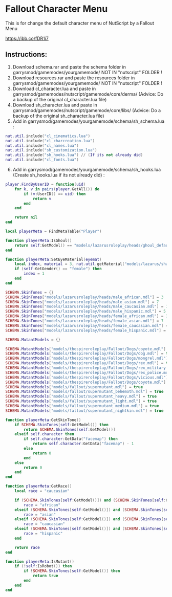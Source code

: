 # Fallout Character Menu

This is for change the default character menu of NutScript by a Fallout Menu

https://ibb.co/fDR1i7

## Instructions:

1) Download schema.rar and paste the schema folder in garrysmod/gamemodes/yourgamemode/	NOT IN "nutscript" FOLDER !
2) Download resources.rar and paste the resources folder in garrysmod/gamemodes/yourgamemode/	NOT IN "nutscript" FOLDER !
3) Download cl_character.lua and paste in garrysmod/gamemodes/nutscript/gamemode/core/derma/ (Advice: Do a backup of the original cl_character.lua file)
4) Download sh_character.lua and paste in garrysmod/gamemodes/nutscript/gamemode/core/libs/ (Advice: Do a backup of the original sh_character.lua file)
5) Add in garrysmod/gamemodes/yourgamemode/schema/sh_schema.lua :

```lua
nut.util.include("cl_cinematics.lua")
nut.util.include("cl_charcreation.lua")
nut.util.include("cl_names.lua")
nut.util.include("sh_customization.lua")
nut.util.include("sh_hooks.lua") // (If its not already did)
nut.util.include("cl_fonts.lua")
```

6) Add in garrysmod/gamemodes/yourgamemode/schema/sh_hooks.lua (Create sh_hooks.lua if its not already did) :

```lua
player.FindByUserID = function(uid)
	for k, v in pairs(player.GetAll()) do
		if (v:UserID() == uid) then
			return v
		end
	end

	return nil
end

local playerMeta = FindMetaTable("Player")

function playerMeta:IsGhoul()
	return self:GetModel() == "models/lazarusroleplay/heads/ghoul_default.mdl"
end

function playerMeta:SetEyeMaterial(eyemat)
	local index, material = 3, nut.util.getMaterial("models/lazarus/shared/"..eyemat)
	if (self:GetGender() == "female") then
		index = 1
	end
end

SCHEMA.SkinTones = {}
SCHEMA.SkinTones["models/lazarusroleplay/heads/male_african.mdl"] = 3
SCHEMA.SkinTones["models/lazarusroleplay/heads/male_asian.mdl"] = 7
SCHEMA.SkinTones["models/lazarusroleplay/heads/male_caucasian.mdl"] = 1
SCHEMA.SkinTones["models/lazarusroleplay/heads/male_hispanic.mdl"] = 5
SCHEMA.SkinTones["models/lazarusroleplay/heads/female_african.mdl"] = 3
SCHEMA.SkinTones["models/lazarusroleplay/heads/female_asian.mdl"] = 7
SCHEMA.SkinTones["models/lazarusroleplay/heads/female_caucasian.mdl"] = 1
SCHEMA.SkinTones["models/lazarusroleplay/heads/female_hispanic.mdl"] = 5

SCHEMA.MutantModels = {}

SCHEMA.MutantModels["models/thespireroleplay/Fallout/Dogs/coyote.mdl"] = true
SCHEMA.MutantModels["models/thespireroleplay/Fallout/Dogs/dog.mdl"] = true
SCHEMA.MutantModels["models/thespireroleplay/Fallout/Dogs/mongrel.mdl"] = true
SCHEMA.MutantModels["models/thespireroleplay/Fallout/Dogs/rex.mdl"] = true
SCHEMA.MutantModels["models/thespireroleplay/Fallout/Dogs/rex_military.mdl"] = true
SCHEMA.MutantModels["models/thespireroleplay/Fallout/Dogs/rex_police.mdl"] = true
SCHEMA.MutantModels["models/thespireroleplay/Fallout/Dogs/vicious.mdl"] = true
SCHEMA.MutantModels["models/thespireroleplay/Fallout/Dogs/coyote.mdl"] = true
SCHEMA.MutantModels["models/fallout/supermutant.mdl"] = true
SCHEMA.MutantModels["models/fallout/supermutant_behemoth.mdl"] = true
SCHEMA.MutantModels["models/fallout/supermutant_heavy.mdl"] = true
SCHEMA.MutantModels["models/fallout/supermutant_light.mdl"] = true
SCHEMA.MutantModels["models/fallout/supermutant_medium.mdl"] = true
SCHEMA.MutantModels["models/fallout/supermutant_nightkin.mdl"] = true

function playerMeta:GetSkinTone()
	if SCHEMA.SkinTones[self:GetModel()] then
		return SCHEMA.SkinTones[self:GetModel()]
	elseif self.character then
		if self.character:GetData("facemap") then
			return self.character:GetData("facemap") - 1
		else
			return 0
		end
	else
		return 0
	end
end

function playerMeta:GetRace()
	local race = "caucasian"

	if (SCHEMA.SkinTones[self:GetModel()]) and (SCHEMA.SkinTones[self:GetModel()] == 3) then
		race = "african"
	elseif (SCHEMA.SkinTones[self:GetModel()]) and (SCHEMA.SkinTones[self:GetModel()] == 7) then
		race = "asian"
	elseif (SCHEMA.SkinTones[self:GetModel()]) and (SCHEMA.SkinTones[self:GetModel()] == 1) then
		race = "caucasian"
	elseif (SCHEMA.SkinTones[self:GetModel()]) and (SCHEMA.SkinTones[self:GetModel()] == 5) then
		race = "hispanic"
	end

	return race
end

function playerMeta:IsMutant()
	if (!self:IsRobot()) then
		if !SCHEMA.SkinTones[self:GetModel()] then
			return true
		end
	end
end
```
